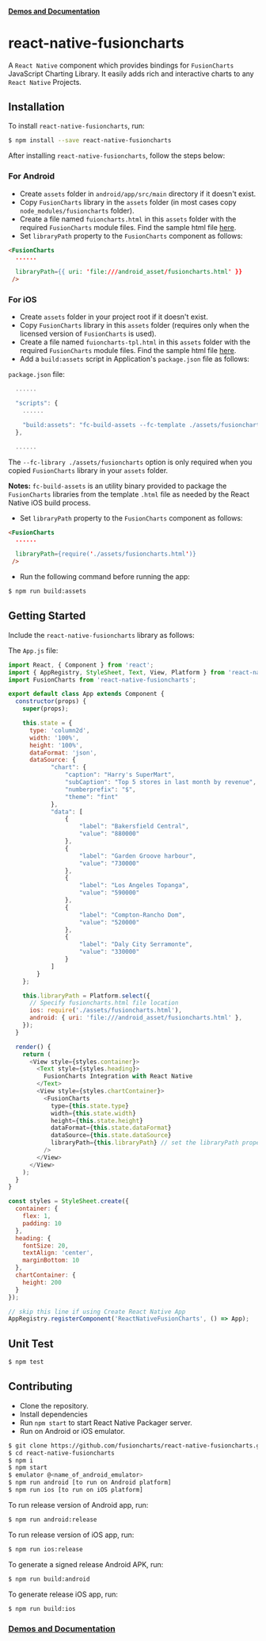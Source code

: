 #### [Demos and Documentation](https://fusioncharts.github.io/react-native-fusioncharts/)

# react-native-fusioncharts

A `React Native` component which provides bindings for `FusionCharts` JavaScript Charting Library. It easily adds rich and interactive charts to any `React Native` Projects.

## Installation

To install `react-native-fusioncharts`, run:

```bash
$ npm install --save react-native-fusioncharts
```

After installing `react-native-fusioncharts`, follow the steps below:

### For Android

* Create `assets` folder in `android/app/src/main` directory if it doesn't exist.
* Copy `FusionCharts` library in the `assets` folder (in most cases copy `node_modules/fusioncharts` folder).
* Create a file named `fuioncharts.html` in this `assets` folder with the required `FusionCharts` module files. Find the sample html file [here](https://raw.githubusercontent.com/fusioncharts/react-native-fusioncharts/master/templates/fuioncharts-tpl-android.html).
* Set `libraryPath` property to the `FusionCharts` component as follows:

```html
<FusionCharts
  ......

  libraryPath={{ uri: 'file:///android_asset/fusioncharts.html' }}
 />
```

### For iOS

* Create `assets` folder in your project root if it doesn't exist.
* Copy `FusionCharts` library in this `assets` folder (requires only when the licensed version of `FusionCharts` is used).
* Create a file named `fuioncharts-tpl.html` in this `assets` folder with the required `FusionCharts` module files. Find the sample html file [here](https://raw.githubusercontent.com/fusioncharts/react-native-fusioncharts/master/templates/fuioncharts-tpl-ios.html).
* Add a `build:assets` script in Application's `package.json` file as follows:

`package.json` file:

```javascript
  ......

  "scripts": {
    ......

    "build:assets": "fc-build-assets --fc-template ./assets/fusioncharts-tpl.html --fc-library ./assets/fusioncharts"
  },

  ......
```

The `--fc-library ./assets/fusioncharts` option is only required when you copied `FusionCharts` library in your `assets` folder.

**Notes:** `fc-build-assets` is an utility binary provided to package the `FusionCharts` libraries from the template `.html` file as needed by the React Native iOS build process.

* Set `libraryPath` property to the `FusionCharts` component as follows:

```html
<FusionCharts
  ......

  libraryPath={require('./assets/fusioncharts.html')}
 />
```

* Run the following command before running the app:

```bash
$ npm run build:assets
```

## Getting Started

Include the `react-native-fusioncharts` library as follows:

The `App.js` file:

```javascript
import React, { Component } from 'react';
import { AppRegistry, StyleSheet, Text, View, Platform } from 'react-native';
import FusionCharts from 'react-native-fusioncharts';

export default class App extends Component {
  constructor(props) {
    super(props);

    this.state = {
      type: 'column2d',
      width: '100%',
      height: '100%',
      dataFormat: 'json',
      dataSource: {
            "chart": {
                "caption": "Harry's SuperMart",
                "subCaption": "Top 5 stores in last month by revenue",
                "numberprefix": "$",
                "theme": "fint"
            },
            "data": [
                {
                    "label": "Bakersfield Central",
                    "value": "880000"
                },
                {
                    "label": "Garden Groove harbour",
                    "value": "730000"
                },
                {
                    "label": "Los Angeles Topanga",
                    "value": "590000"
                },
                {
                    "label": "Compton-Rancho Dom",
                    "value": "520000"
                },
                {
                    "label": "Daly City Serramonte",
                    "value": "330000"
                }
            ]
        }
    };

    this.libraryPath = Platform.select({
      // Specify fusioncharts.html file location
      ios: require('./assets/fusioncharts.html'),
      android: { uri: 'file:///android_asset/fusioncharts.html' },
    });
  }

  render() {
    return (
      <View style={styles.container}>
        <Text style={styles.heading}>
          FusionCharts Integration with React Native
        </Text>
        <View style={styles.chartContainer}>
          <FusionCharts
            type={this.state.type}
            width={this.state.width}
            height={this.state.height}
            dataFormat={this.state.dataFormat}
            dataSource={this.state.dataSource}
            libraryPath={this.libraryPath} // set the libraryPath property
          />
        </View>
      </View>
    );
  }
}

const styles = StyleSheet.create({
  container: {
    flex: 1,
    padding: 10
  },
  heading: {
    fontSize: 20,
    textAlign: 'center',
    marginBottom: 10
  },
  chartContainer: {
    height: 200
  }
});

// skip this line if using Create React Native App
AppRegistry.registerComponent('ReactNativeFusionCharts', () => App);
```

## Unit Test

```sh
$ npm test
```

## Contributing

* Clone the repository.
* Install dependencies
* Run `npm start` to start React Native Packager server.
* Run on Android or iOS emulator.

```sh
$ git clone https://github.com/fusioncharts/react-native-fusioncharts.git
$ cd react-native-fusioncharts
$ npm i
$ npm start
$ emulator @<name_of_android_emulator>
$ npm run android [to run on Android platform]
$ npm run ios [to run on iOS platform]
```

To run release version of Android app, run:
```sh
$ npm run android:release
```

To run release version of iOS app, run:
```sh
$ npm run ios:release
```

To generate a signed release Android APK, run:
```sh
$ npm run build:android
```

To generate release iOS app, run:
```sh
$ npm run build:ios
```

### [Demos and Documentation](https://fusioncharts.github.io/react-native-fusioncharts/)